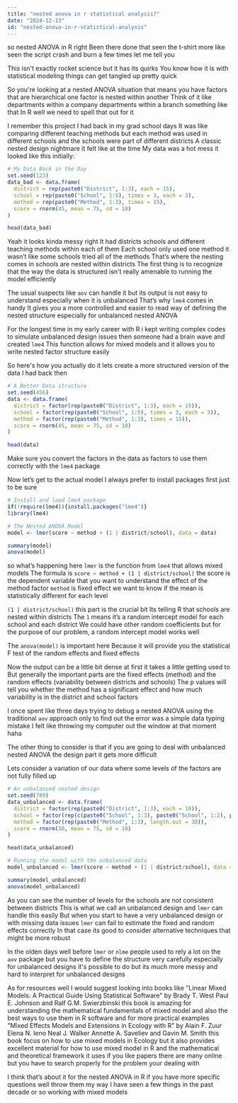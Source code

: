 ```yaml
---
title: "nested anova in r statistical analysis?"
date: "2024-12-13"
id: "nested-anova-in-r-statistical-analysis"
---
```


 so nested ANOVA in R right Been there done that seen the t-shirt more like seen the script crash and burn a few times let me tell you

This isn't exactly rocket science but it has its quirks You know how it is with statistical modeling things can get tangled up pretty quick

So you're looking at a nested ANOVA situation that means you have factors that are hierarchical one factor is nested within another Think of it like departments within a company departments within a branch something like that In R well we need to spell that out for it

I remember this project I had back in my grad school days It was like comparing different teaching methods but each method was used in different schools and the schools were part of different districts A classic nested design nightmare it felt like at the time My data was a hot mess it looked like this initially:

```R
# My Data Back in the Day
set.seed(123)
data_bad <- data.frame(
  district = rep(paste0("District", 1:3), each = 15),
  school = rep(paste0("School", 1:5), times = 3, each = 3),
  method = rep(paste0("Method", 1:3), times = 15),
  score = rnorm(45, mean = 75, sd = 10)
)

head(data_bad)
```

Yeah it looks kinda messy right It had districts schools and different teaching methods within each of them Each school only used one method it wasn’t like some schools tried all of the methods That’s where the nesting comes in schools are nested within districts The first thing is to recognize that the way the data is structured isn't really amenable to running the model efficiently

The usual suspects like `aov` can handle it but its output is not easy to understand especially when it is unbalanced That’s why `lme4` comes in handy It gives you a more controlled and easier to read way of defining the nested structure especially for unbalanced nested ANOVA

For the longest time in my early career with R i kept writing complex codes to simulate unbalanced design issues then someone had a brain wave and created `lme4` This function allows for mixed models and it allows you to write nested factor structure easily

So here's how you actually do it lets create a more structured version of the data I had back then

```R
# A Better Data structure
set.seed(456)
data <- data.frame(
  district = factor(rep(paste0("District", 1:3), each = 15)),
  school = factor(rep(paste0("School", 1:5), times = 3, each = 3)),
  method = factor(rep(paste0("Method", 1:3), times = 15)),
  score = rnorm(45, mean = 75, sd = 10)
)

head(data)
```

Make sure you convert the factors in the data as factors to use them correctly with the `lme4` package

Now let’s get to the actual model I always prefer to install packages first just to be sure

```R
# Install and load lme4 package
if(!require(lme4)){install.packages("lme4")}
library(lme4)

# The Nested ANOVA Model
model <- lmer(score ~ method + (1 | district/school), data = data)

summary(model)
anova(model)

```

 so what’s happening here `lmer` is the function from `lme4` that allows mixed models The formula is `score ~ method + (1 | district/school)` the score is the dependent variable that you want to understand the effect of the method factor `method` is fixed effect we want to know if the mean is statistically different for each level

`(1 | district/school)` this part is the crucial bit Its telling R that schools are nested within districts The `1` means it’s a random intercept model for each school and each district We could have other random coefficients but for the purpose of our problem, a random intercept model works well

The `anova(model)` is important here Because it will provide you the statistical F test of the random effects and fixed effects

Now the output can be a little bit dense at first it takes a little getting used to But generally the important parts are the fixed effects (method) and the random effects (variability between districts and schools) The p values will tell you whether the method has a significant effect and how much variability is in the district and school factors

I once spent like three days trying to debug a nested ANOVA using the traditional `aov` approach only to find out the error was a simple data typing mistake I felt like throwing my computer out the window at that moment haha

The other thing to consider is that if you are going to deal with unbalanced nested ANOVA the design part it gets more difficult

Lets consider a variation of our data where some levels of the factors are not fully filled up

```R
# An unbalanced nested design
set.seed(789)
data_unbalanced <- data.frame(
  district = factor(rep(paste0("District", 1:3), each = 10)),
  school = factor(rep(c(paste0("School", 1:3), paste0("School", 1:2), paste0("School",1:4) ),each = 2)),
  method = factor(rep(paste0("Method", 1:3), length.out = 30)),
  score = rnorm(30, mean = 75, sd = 10)
)

head(data_unbalanced)

# Running the model with the unbalanced data
model_unbalanced <- lmer(score ~ method + (1 | district/school), data = data_unbalanced)

summary(model_unbalanced)
anova(model_unbalanced)

```

As you can see the number of levels for the schools are not consistent between districts This is what we call an unbalanced design and `lmer` can handle this easily But when you start to have a very unbalanced design or with missing data issues `lmer` can fail to estimate the fixed and random effects correctly In that case its good to consider alternative techniques that might be more robust

In the olden days well before `lmer` or `nlme` people used to rely a lot on the `aov` package but you have to define the structure very carefully especially for unbalanced designs it's possible to do but its much more messy and hard to interpret for unbalanced designs

As for resources well I would suggest looking into books like "Linear Mixed Models: A Practical Guide Using Statistical Software" by Brady T. West Paul E. Johnson and Ralf G.M. Swierzbinski this book is amazing for understanding the mathematical fundamentals of mixed model and also the best ways to use them in R software and for more practical examples "Mixed Effects Models and Extensions in Ecology with R" by Alain F. Zuur Elena N. Ieno Neal J. Walker Annette A. Saveliev and Gavin M. Smith this book focus on how to use mixed models in Ecology but it also provides excellent material for how to use mixed model in R and the mathematical and theoretical framework it uses if you like papers there are many online but you have to search properly for the problem your dealing with

I think that’s about it for the nested ANOVA in R if you have more specific questions well throw them my way I have seen a few things in the past decade or so working with mixed models
